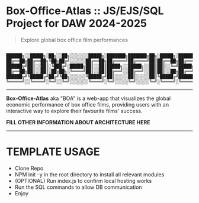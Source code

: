 # Box-Office-Atlas :: JS/EJS/SQL Project for DAW 2024-2025
> Explore global box office film performances

```

██████╗░░█████╗░██╗░░██╗░░░░░░░█████╗░███████╗███████╗██╗░█████╗░███████╗░░░░░░░█████╗░████████╗██╗░░░░░░█████╗░░██████╗
██╔══██╗██╔══██╗╚██╗██╔╝░░░░░░██╔══██╗██╔════╝██╔════╝██║██╔══██╗██╔════╝░░░░░░██╔══██╗╚══██╔══╝██║░░░░░██╔══██╗██╔════╝
██████╦╝██║░░██║░╚███╔╝░█████╗██║░░██║█████╗░░█████╗░░██║██║░░╚═╝█████╗░░█████╗███████║░░░██║░░░██║░░░░░███████║╚█████╗░
██╔══██╗██║░░██║░██╔██╗░╚════╝██║░░██║██╔══╝░░██╔══╝░░██║██║░░██╗██╔══╝░░╚════╝██╔══██║░░░██║░░░██║░░░░░██╔══██║░╚═══██╗
██████╦╝╚█████╔╝██╔╝╚██╗░░░░░░╚█████╔╝██║░░░░░██║░░░░░██║╚█████╔╝███████╗░░░░░░██║░░██║░░░██║░░░███████╗██║░░██║██████╔╝
╚═════╝░░╚════╝░╚═╝░░╚═╝░░░░░░░╚════╝░╚═╝░░░░░╚═╝░░░░░╚═╝░╚════╝░╚══════╝░░░░░░╚═╝░░╚═╝░░░╚═╝░░░╚══════╝╚═╝░░╚═╝╚═════╝░
```
----

**Box-Office-Atlas** aka "BOA" is a web-app that visualizes the global economic performance of box office films, providing users with an interactive way to explore their favourite films' success. 

**FILL OTHER INFORMATION ABOUT ARCHITECTURE HERE**

----

# TEMPLATE USAGE
 - Clone Repo
 - NPM init -y in the root directory to install all relevant modules
 - (OPTIONAL) Run index.js to confirm local hosting works
 - Run the SQL commands to allow DB communication
 - Enjoy


